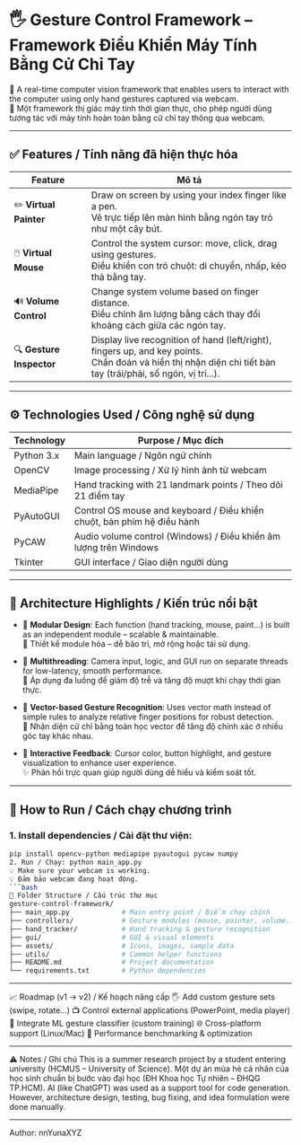 # 🖐️ Gesture Control Framework – Framework Điều Khiển Máy Tính Bằng Cử Chỉ Tay

🎯 A real-time computer vision framework that enables users to interact with the computer using only hand gestures captured via webcam.  
🎯 Một framework thị giác máy tính thời gian thực, cho phép người dùng tương tác với máy tính hoàn toàn bằng cử chỉ tay thông qua webcam.

---

## ✅ Features / Tính năng đã hiện thực hóa

| Feature | Mô tả |
|--------|------|
| ✏️ **Virtual Painter** | Draw on screen by using your index finger like a pen. <br> Vẽ trực tiếp lên màn hình bằng ngón tay trỏ như một cây bút. |
| 🖱️ **Virtual Mouse** | Control the system cursor: move, click, drag using gestures. <br> Điều khiển con trỏ chuột: di chuyển, nhấp, kéo thả bằng tay. |
| 🔊 **Volume Control** | Change system volume based on finger distance. <br> Điều chỉnh âm lượng bằng cách thay đổi khoảng cách giữa các ngón tay. |
| 🔍 **Gesture Inspector** | Display live recognition of hand (left/right), fingers up, and key points. <br> Chẩn đoán và hiển thị nhận diện chi tiết bàn tay (trái/phải, số ngón, vị trí...). |

---

## ⚙️ Technologies Used / Công nghệ sử dụng

| Technology | Purpose / Mục đích |
|-----------|---------------------|
| Python 3.x | Main language / Ngôn ngữ chính |
| OpenCV | Image processing / Xử lý hình ảnh từ webcam |
| MediaPipe | Hand tracking with 21 landmark points / Theo dõi 21 điểm tay |
| PyAutoGUI | Control OS mouse and keyboard / Điều khiển chuột, bàn phím hệ điều hành |
| PyCAW | Audio volume control (Windows) / Điều khiển âm lượng trên Windows |
| Tkinter | GUI interface / Giao diện người dùng |

---

## 🧠 Architecture Highlights / Kiến trúc nổi bật

- 🧩 **Modular Design**: Each function (hand tracking, mouse, paint...) is built as an independent module – scalable & maintainable.  
  🎯 Thiết kế module hóa – dễ bảo trì, mở rộng hoặc tái sử dụng.
  
- 🔄 **Multithreading**: Camera input, logic, and GUI run on separate threads for low-latency, smooth performance.  
  🚀 Áp dụng đa luồng để giảm độ trễ và tăng độ mượt khi chạy thời gian thực.

- 📐 **Vector-based Gesture Recognition**: Uses vector math instead of simple rules to analyze relative finger positions for robust detection.  
  🧠 Nhận diện cử chỉ bằng toán học vector để tăng độ chính xác ở nhiều góc tay khác nhau.

- 🎨 **Interactive Feedback**: Cursor color, button highlight, and gesture visualization to enhance user experience.  
  ✨ Phản hồi trực quan giúp người dùng dễ hiểu và kiểm soát tốt.

---

## 🚀 How to Run / Cách chạy chương trình

### 1. Install dependencies / Cài đặt thư viện:
```bash
pip install opencv-python mediapipe pyautogui pycaw numpy
2. Run / Chạy: python main_app.py
💡 Make sure your webcam is working.
💡 Đảm bảo webcam đang hoạt động.
```bash
📁 Folder Structure / Cấu trúc thư mục
gesture-control-framework/
├── main_app.py             # Main entry point / Điểm chạy chính
├── controllers/            # Gesture modules (mouse, painter, volume...)
├── hand_tracker/           # Hand tracking & gesture recognition
├── gui/                    # GUI & visual elements
├── assets/                 # Icons, images, sample data
├── utils/                  # Common helper functions
├── README.md               # Project documentation
└── requirements.txt        # Python dependencies
```
---

📈 Roadmap (v1 → v2) / Kế hoạch nâng cấp
🖐️ Add custom gesture sets (swipe, rotate…)
📺 Control external applications (PowerPoint, media player)
🧠 Integrate ML gesture classifier (custom training)
🌐 Cross-platform support (Linux/Mac)
🧪 Performance benchmarking & optimization

---

⚠️ Notes / Ghi chú
This is a summer research project by a student entering university (HCMUS – University of Science).
Một dự án mùa hè cá nhân của học sinh chuẩn bị bước vào đại học (ĐH Khoa học Tự nhiên – ĐHQG TP.HCM).
AI (like ChatGPT) was used as a support tool for code generation. However, architecture design, testing, bug fixing, and idea formulation were done manually.

---

Author: nnYunaXYZ
